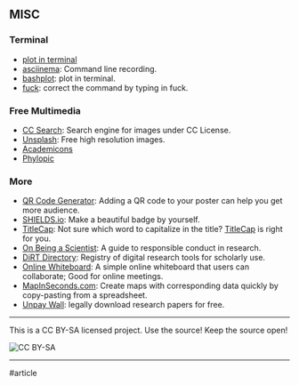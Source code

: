 ## MISC

### Terminal

  * [plot in terminal](https://github.com/glamp/bashplotlib)
  * [asciinema](https://asciinema.org/): Command line recording.
  * [bashplot](https://github.com/glamp/bashplotlib): plot in terminal.
  * [fuck](https://github.com/EricFreeman/fuck): correct the command by typing in fuck.

### Free Multimedia

  * [CC Search](https://ccsearch.creativecommons.org/): Search engine for images under CC License.
  * [Unsplash](https://unsplash.com/): Free high resolution images.
  * [Academicons](https://jpswalsh.github.io/academicons/)
  * [Phylopic](http://phylopic.org/)

### More

  * [QR Code Generator](https://www.unitag.io/qrcode): Adding a QR code to your poster can help you get more audience.
  * [SHIELDS.io](http://shields.io/): Make a beautiful badge by yourself.
  * [TitleCap](http://titlecapitalization.com/): Not sure which word to capitalize in the title? [TitleCap](http://titlecapitalization.com/) is right for you.
  * [On Being a Scientist](https://www.nap.edu/read/12192/): A guide to responsible conduct in research.
  * [DiRT Directory](http://dirtdirectory.org/): Registry of digital research tools for scholarly use.
  * [Online Whiteboard](https://awwapp.com): A simple online whiteboard that users can collaborate; Good for online meetings.
  * [MapInSeconds.com](http://www.mapinseconds.com/): Create maps with corresponding data quickly by copy-pasting from a spreadsheet.
  * [Unpay Wall](http://unpaywall.org/): legally download research papers for free.

* * *

This is a CC BY-SA licensed project. Use the source! Keep the source open!

![CC BY-SA](https://raw.githubusercontent.com/emptymalei/awesome-research/master/assets/cc_bysa.flat.guokr.png)


___

#article